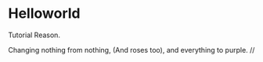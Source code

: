 # Helloworld
Tutorial Reason.

Changing nothing from nothing, (And roses too), and everything to purple.
//
